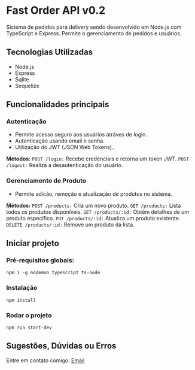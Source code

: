 # Fast Order API v0.2
Sistema de pedidos para delivery sendo desenvolvido em Node.js com TypeScript e Express. Permite o gerenciamento de pedidos e usuários.

## Tecnologias Utilizadas
* Node.js
* Express
* Sqlite
* Sequelize

## Funcionalidades principais

### Autenticação
* Permite acesso seguro aos usuários atráves de login.
* Autenticação usando email e senha.
* Utilização do JWT (JSON Web Tokens).,

**Métodos:**
`POST /login:` Recebe credenciais e retorna um token JWT.
`POST /logout:` Realiza a desautenticação do usuário.

### Gerenciamento de Produto
* Permite adicão, remoção e atualização de produtos no sistema.

**Métodos:**
`POST /products:` Cria um novo produto.
`GET /products:` Lista todos os produtos disponíveis.
`GET /products/:id:` Obtém detalhes de um produto específico.
`PUT /products/:id:` Atualiza um produto existente.
`DELETE /products/:id:` Remove um produto da lista.

## Iniciar projeto

### Pré-requisitos globais:
`npm i -g nodemon typescript ts-node`

### Instalação
`npm install`

### Rodar o projeto
`npm run start-dev`

## Sugestões, Dúvidas ou Erros
Entre em contato comigo:
[Email](mailto:davimilioli2108@gmail.com)